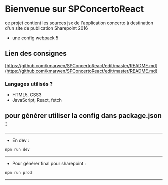 # Bienvenue sur SPConcertoReact

ce projet contient les sources jsx de l'application concerto à destination d'un site de publication Sharepoint 2016


+ une config webpack 5 


## Lien des consignes
[https://github.com/kmarwen/SPConcertoReact/edit/master/README.md](https://github.com/kmarwen/SPConcertoReact/edit/master/README.md)


### Langages utilisés ?

+ HTML5, CSS3
+ JavaScript, React, fetch


## pour générer utiliser la config dans package.json : 

_______________
- En dev :

```npm run dev```
_______________
- Pour générer final pour sharepoint :

```npm run prod```
_______________
